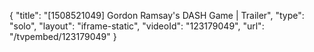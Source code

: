 {
    "title": "[1508521049] Gordon Ramsay's DASH Game | Trailer",
    "type": "solo",
    "layout": "iframe-static",
    "videoId": "123179049",
    "url": "\/tvpembed\/123179049"
}
